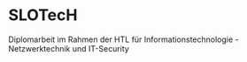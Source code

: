 # SLOTecH
Diplomarbeit im Rahmen der HTL für Informationstechnologie - Netzwerktechnik und IT-Security
